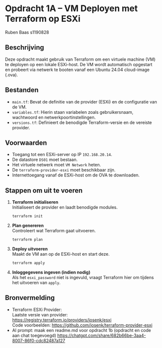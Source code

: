 # Opdracht 1A – VM Deployen met Terraform op ESXi
Ruben Baas s1190828

## Beschrijving

Deze opdracht maakt gebruik van Terraform om een virtuele machine (VM) te deployen op een lokale ESXi-host. De VM wordt automatisch opgestart en probeert via netwerk te booten vanaf een Ubuntu 24.04 cloud-image (.ova).

## Bestanden

- `main.tf`: Bevat de definitie van de provider (ESXi) en de configuratie van de VM.
- `variables.tf`: Hierin staan variabelen zoals gebruikersnaam, wachtwoord en netwerkpoortinstellingen.
- `versions.tf`: Definieert de benodigde Terraform-versie en de vereiste provider.

## Voorwaarden

- Toegang tot een ESXi-server op IP `192.168.20.14`.
- De datastore `DS01` moet bestaan.
- Het virtuele netwerk moet `VM Network` heten.
- De `terraform-provider-esxi` moet beschikbaar zijn.
- Internettoegang vanaf de ESXi-host om de OVA te downloaden.

## Stappen om uit te voeren

1. **Terraform initialiseren**  
   Initialiseert de provider en laadt benodigde modules.

   ```bash
   terraform init
   ```

2. **Plan genereren**  
   Controleert wat Terraform gaat uitvoeren.

   ```bash
   terraform plan
   ```

3. **Deploy uitvoeren**  
   Maakt de VM aan op de ESXi-host en start deze.

   ```bash
   terraform apply
   ```

4. **Inloggegevens ingeven (indien nodig)**  
   Als het `esxi_password` niet is ingevuld, vraagt Terraform hier om tijdens het uitvoeren van `apply`.


## Bronvermelding

- Terraform ESXi Provider:  
  Laatste versie van provider: https://registry.terraform.io/providers/josenk/esxi  
  Code voorbeelden:  https://github.com/josenk/terraform-provider-esxi
- AI prompt: maak een readme.md voor opdracht 1b (opdracht en code aan chat  toegevoegd)
 https://chatgpt.com/share/682b66be-3aa4-8007-86f0-cdc82487a127

